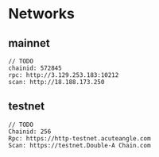 # Networks
## mainnet
```
// TODO
chainid: 572845
rpc: http://3.129.253.183:10212
scan: http://18.188.173.250
```
## testnet 
```
// TODO
Chainid: 256
Rpc: https://http-testnet.acuteangle.com
Scan: https://testnet.Double-A Chain.com
```